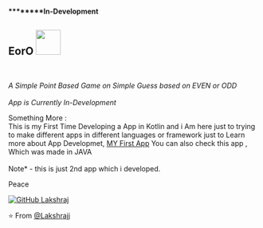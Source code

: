 <h4> ********In-Development </h4>
<h2> EorO <img src="https://media.giphy.com/media/mGcNjsfWAjY5AEZNw6/giphy.gif" width="50"></h2><br>
<p><em>A Simple Point Based Game on Simple Guess based on EVEN or ODD</br></br>App is Currently In-Development
</em></p>

<p> Something More : </br>
This is my First Time Developing a App in Kotlin and i Am here just to trying to make different apps in different languages or framework just to Learn more about App Developmet, <a href="https://github.com/lakshrajj/HSBTE_APP">MY First App</a> You can also check this app , Which was made in JAVA <br><br>Note* - this is just 2nd app which i developed. </p>

<p>Peace </p>



[![GitHub Lakshraj](https://img.shields.io/github/followers/lakshrajj?label=follow&style=social)](https://github.com/lakshrajj)



⭐️ From [@Lakshrajj](https://github.com/lakshrajj)
